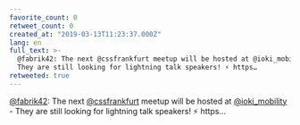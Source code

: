 ```yaml
---
favorite_count: 0
retweet_count: 0
created_at: "2019-03-13T11:23:37.000Z"
lang: en
full_text: >-
  @fabrik42: The next @cssfrankfurt meetup will be hosted at @ioki_mobility -
  They are still looking for lightning talk speakers! ⚡️ https…
retweeted: true
---
```


[@fabrik42](https://twitter.com/fabrik42): The next
[@cssfrankfurt](https://twitter.com/cssfrankfurt) meetup will be hosted at
[@ioki_mobility](https://twitter.com/ioki_mobility) - They are still looking for
lightning talk speakers! ⚡️ https…
